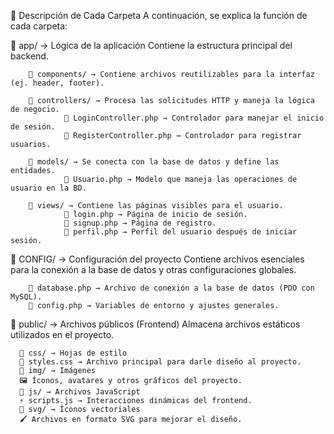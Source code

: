 📂 Descripción de Cada Carpeta
A continuación, se explica la función de cada carpeta:

📁 app/ → Lógica de la aplicación
Contiene la estructura principal del backend.

        📂 components/ → Contiene archivos reutilizables para la interfaz (ej. header, footer).
        
        📂 controllers/ → Procesa las solicitudes HTTP y maneja la lógica de negocio.
                📄 LoginController.php → Controlador para manejar el inicio de sesión.
                📄 RegisterController.php → Controlador para registrar usuarios.
                
        📂 models/ → Se conecta con la base de datos y define las entidades.
                📄 Usuario.php → Modelo que maneja las operaciones de usuario en la BD.
                
        📂 views/ → Contiene las páginas visibles para el usuario.
                📄 login.php → Página de inicio de sesión.
                📄 signup.php → Página de registro.
                📄 perfil.php → Perfil del usuario después de iniciar sesión.


📁 CONFIG/ → Configuración del proyecto
Contiene archivos esenciales para la conexión a la base de datos y otras configuraciones globales.

        📄 database.php → Archivo de conexión a la base de datos (PDO con MySQL).
        📄 config.php → Variables de entorno y ajustes generales.


📁 public/ → Archivos públicos (Frontend)
Almacena archivos estáticos utilizados en el proyecto.

      📂 css/ → Hojas de estilo
      🎨 styles.css → Archivo principal para darle diseño al proyecto.
      📂 img/ → Imágenes
      🖼 Íconos, avatares y otros gráficos del proyecto.
      📂 js/ → Archivos JavaScript
      ⚡ scripts.js → Interacciones dinámicas del frontend.
      📂 svg/ → Íconos vectoriales
      🖌 Archivos en formato SVG para mejorar el diseño.

        
